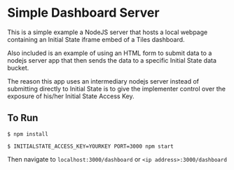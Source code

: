 # Simple Dashboard Server

This is a simple example a NodeJS server that hosts a local webpage containing an Initial State iframe embed of a Tiles dashboard.

Also included is an example of using an HTML form to submit data to a nodejs server app that then sends the data to a specific Initial State data bucket.

The reason this app uses an intermediary nodejs server instead of submitting directly to Initial State is to give the implementer control over the exposure of his/her Initial State Access Key.

## To Run

`$ npm install`

`$ INITIALSTATE_ACCESS_KEY=YOURKEY PORT=3000 npm start`

Then navigate to `localhost:3000/dashboard` or `<ip address>:3000/dashboard`

